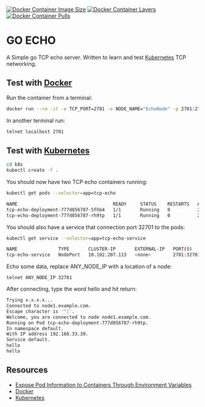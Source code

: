 [![Docker Container Image Size](https://shields.beevelop.com/docker/image/image-size/cjimti/go-echo/latest.svg)](https://hub.docker.com/r/cjimti/go-echo/)
[![Docker Container Layers](https://shields.beevelop.com/docker/image/layers/cjimti/go-echo/latest.svg)](https://hub.docker.com/r/cjimti/go-echo/)
[![Docker Container Pulls](https://img.shields.io/docker/pulls/cjimti/go-echo.svg)](https://hub.docker.com/r/cjimti/go-echo/)

# GO ECHO

A Simple go TCP echo server. Written to learn and test [Kubernetes] TCP networking.

## Test with [Docker]

Run the container from a terminal:
```bash
docker run --rm -it -e TCP_PORT=2701 -e NODE_NAME="EchoNode" -p 2701:2701 cjimti/go-echo
```

In another terminal run:
```bash
telnet localhost 2701
```

## Test with [Kubernetes]

```bash
cd k8s
kubectl create -f . 
```

You should now have two TCP echo containers running:

```bash
kubectl get pods --selector=app=tcp-echo
```

```bash
NAME                                   READY     STATUS    RESTARTS   AGE
tcp-echo-deployment-777d856787-5fhb4   1/1       Running   0          27s
tcp-echo-deployment-777d856787-rh9tp   1/1       Running   0          27s
```

You should also have a service that connection port 32701 to the pods:

```bash
kubectl get service --selector=app=tcp-echo-service
```

```bash
NAME               TYPE       CLUSTER-IP       EXTERNAL-IP   PORT(S)          AGE
tcp-echo-service   NodePort   10.102.207.113   <none>        2701:32701/TCP   35m

```

Echo some data, replace ANY_NODE_IP with a location of a node:
```
telnet ANY_NODE_IP 32701
```

After connecting, type the word hello and hit return:
```bash
Trying x.x.x.x...
Connected to node1.example.com.
Escape character is '^]'.
Welcome, you are connected to node node1.example.com.
Running on Pod tcp-echo-deployment-777d856787-rh9tp.
In namespace default.
With IP address 192.168.33.39.
Service default.
hello
hello
```

## Resources
- [Expose Pod Information to Containers Through Environment Variables]
- [Docker]
- [Kubernetes]


[Expose Pod Information to Containers Through Environment Variables]: https://kubernetes.io/docs/tasks/inject-data-application/environment-variable-expose-pod-information/
[Docker]: https://www.docker.com/
[Kubernetes]: https://kubernetes.io/